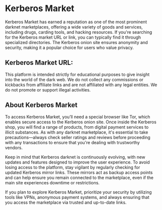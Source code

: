 # Kerberos Market
Kerberos Market has earned a reputation as one of the most prominent darknet marketplaces, offering a wide variety of goods and services, including drugs, carding tools, and hacking resources. If you're searching for the Kerberos market URL or link, you can typically find it through specialized directories. The Kerberos onion site ensures anonymity and security, making it a popular choice for users who value privacy.

## Kerberos Market URL:







This platform is intended strictly for educational purposes to give insight into the world of the dark web. We do not collect any commissions or kickbacks from affiliate links and are not affiliated with any legal entities. We do not promote or support illegal activities.

## About Kerberos Market

To access Kerberos Market, you’ll need a special browser like Tor, which enables secure access to the Kerberos onion site. Once inside the Kerberos shop, you will find a range of products, from digital payment services to illicit substances. As with any darknet marketplace, it's essential to take precautions—always check seller ratings and reviews before proceeding with any transactions to ensure that you're dealing with trustworthy vendors.

Keep in mind that Kerberos darknet is continuously evolving, with new updates and features designed to improve the user experience. To avoid losing access to the platform, stay vigilant by regularly checking for updated Kerberos mirror links. These mirrors act as backup access points and can help ensure you remain connected to the marketplace, even if the main site experiences downtime or restrictions.

If you plan to explore Kerberos Market, prioritize your security by utilizing tools like VPNs, anonymous payment systems, and always ensuring that you access the marketplace via trusted and up-to-date links.

